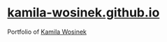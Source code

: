 # [kamila-wosinek.github.io](http://kamila-wosinek.github.io)

Portfolio of [Kamila Wosinek](https://www.linkedin.com/profile/view?id=92777731)
